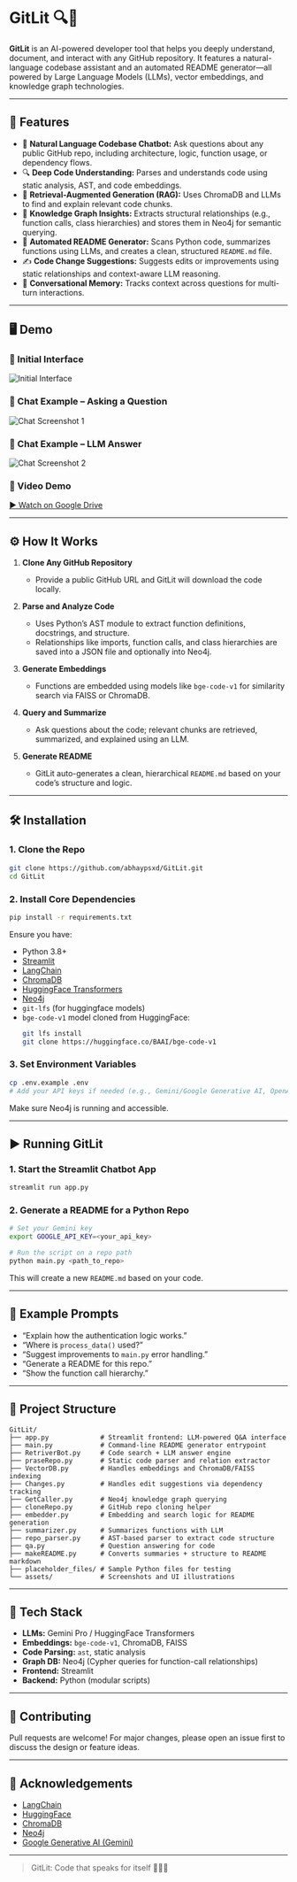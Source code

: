 # GitLit 🔍🧠

**GitLit** is an AI-powered developer tool that helps you deeply understand, document, and interact with any GitHub repository. It features a natural-language codebase assistant and an automated README generator—all powered by Large Language Models (LLMs), vector embeddings, and knowledge graph technologies.

---

## 🚀 Features

- 🧠 **Natural Language Codebase Chatbot:** Ask questions about any public GitHub repo, including architecture, logic, function usage, or dependency flows.
- 🔍 **Deep Code Understanding:** Parses and understands code using static analysis, AST, and code embeddings.
- 🔄 **Retrieval-Augmented Generation (RAG):** Uses ChromaDB and LLMs to find and explain relevant code chunks.
- 🧩 **Knowledge Graph Insights:** Extracts structural relationships (e.g., function calls, class hierarchies) and stores them in Neo4j for semantic querying.
- 🧾 **Automated README Generator:** Scans Python code, summarizes functions using LLMs, and creates a clean, structured `README.md` file.
- ✍️ **Code Change Suggestions:** Suggests edits or improvements using static relationships and context-aware LLM reasoning.
- 🧠 **Conversational Memory:** Tracks context across questions for multi-turn interactions.

---

## 🖥️ Demo

### 🔹 Initial Interface
![Initial Interface](assets/initial.png)

### 🔹 Chat Example – Asking a Question
![Chat Screenshot 1](assets/chat1.png)

### 🔹 Chat Example – LLM Answer
![Chat Screenshot 2](assets/chat2.png)

### 🔹 Video Demo
[▶️ Watch on Google Drive](https://drive.google.com/file/d/1MMRF9MgVssFoCOHTjMoTNwWTs9ngoRnG/view?usp=sharing)

---

## ⚙️ How It Works

1. **Clone Any GitHub Repository**
   - Provide a public GitHub URL and GitLit will download the code locally.

2. **Parse and Analyze Code**
   - Uses Python’s AST module to extract function definitions, docstrings, and structure.
   - Relationships like imports, function calls, and class hierarchies are saved into a JSON file and optionally into Neo4j.

3. **Generate Embeddings**
   - Functions are embedded using models like `bge-code-v1` for similarity search via FAISS or ChromaDB.

4. **Query and Summarize**
   - Ask questions about the code; relevant chunks are retrieved, summarized, and explained using an LLM.

5. **Generate README**
   - GitLit auto-generates a clean, hierarchical `README.md` based on your code’s structure and logic.

---

## 🛠️ Installation

### 1. Clone the Repo

```bash
git clone https://github.com/abhaypsxd/GitLit.git
cd GitLit
```

### 2. Install Core Dependencies

```bash
pip install -r requirements.txt
```

Ensure you have:

- Python 3.8+
- [Streamlit](https://streamlit.io/)
- [LangChain](https://python.langchain.com/)
- [ChromaDB](https://docs.trychroma.com/)
- [HuggingFace Transformers](https://huggingface.co/)
- [Neo4j](https://neo4j.com/)
- `git-lfs` (for huggingface models)
- `bge-code-v1` model cloned from HuggingFace:
  ```bash
  git lfs install
  git clone https://huggingface.co/BAAI/bge-code-v1
  ```

### 3. Set Environment Variables

```bash
cp .env.example .env
# Add your API keys if needed (e.g., Gemini/Google Generative AI, OpenAI, etc.)
```

Make sure Neo4j is running and accessible.

---

## ▶️ Running GitLit

### 1. Start the Streamlit Chatbot App

```bash
streamlit run app.py
```

### 2. Generate a README for a Python Repo

```bash
# Set your Gemini key
export GOOGLE_API_KEY=<your_api_key>

# Run the script on a repo path
python main.py <path_to_repo>
```

This will create a new `README.md` based on your code.

---

## 💬 Example Prompts

- “Explain how the authentication logic works.”
- “Where is `process_data()` used?”
- “Suggest improvements to `main.py` error handling.”
- “Generate a README for this repo.”
- “Show the function call hierarchy.”

---

## 🧾 Project Structure

```
GitLit/
├── app.py             # Streamlit frontend: LLM-powered Q&A interface
├── main.py            # Command-line README generator entrypoint
├── RetriverBot.py     # Code search + LLM answer engine
├── praseRepo.py       # Static code parser and relation extractor
├── VectorDB.py        # Handles embeddings and ChromaDB/FAISS indexing
├── Changes.py         # Handles edit suggestions via dependency tracking
├── GetCaller.py       # Neo4j knowledge graph querying
├── cloneRepo.py       # GitHub repo cloning helper
├── embedder.py        # Embedding and search logic for README generation
├── summarizer.py      # Summarizes functions with LLM
├── repo_parser.py     # AST-based parser to extract code structure
├── qa.py              # Question answering for code
├── makeREADME.py      # Converts summaries + structure to README markdown
├── placeholder_files/ # Sample Python files for testing
└── assets/            # Screenshots and UI illustrations
```

---

## 🧠 Tech Stack

- **LLMs:** Gemini Pro / HuggingFace Transformers
- **Embeddings:** `bge-code-v1`, ChromaDB, FAISS
- **Code Parsing:** `ast`, static analysis
- **Graph DB:** Neo4j (Cypher queries for function-call relationships)
- **Frontend:** Streamlit
- **Backend:** Python (modular scripts)

---

## 🤝 Contributing

Pull requests are welcome! For major changes, please open an issue first to discuss the design or feature ideas.

---

## 🙏 Acknowledgements

- [LangChain](https://python.langchain.com/)
- [HuggingFace](https://huggingface.co/)
- [ChromaDB](https://docs.trychroma.com/)
- [Neo4j](https://neo4j.com/)
- [Google Generative AI (Gemini)](https://makersuite.google.com/)

---

> GitLit: Code that speaks for itself 🔎💬📘